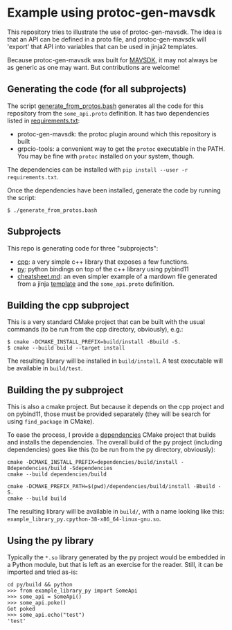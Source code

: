 # Example using protoc-gen-mavsdk

This repository tries to illustrate the use of protoc-gen-mavsdk. The idea is that an API can be defined in a proto file, and protoc-gen-mavsdk will 'export' that API into variables that can be used in jinja2 templates.

Because protoc-gen-mavsdk was built for [MAVSDK](https://github.com/mavlink/mavsdk), it may not always be as generic as one may want. But contributions are welcome!

## Generating the code (for all subprojects)

The script [generate_from_protos.bash](generate_from_protos.bash) generates all the code for this repository from the `some_api.proto` definition. It has two dependencies listed in [requirements.txt](requirements.txt):

* protoc-gen-mavsdk: the protoc plugin around which this repository is built
* grpcio-tools: a convenient way to get the `protoc` executable in the PATH. You may be fine with `protoc` installed on your system, though.

The dependencies can be installed with `pip install --user -r requirements.txt`.

Once the dependencies have been installed, generate the code by running the script:

```
$ ./generate_from_protos.bash
```

## Subprojects

This repo is generating code for three "subprojects":

* [cpp](cpp): a very simple c++ library that exposes a few functions.
* [py](py): python bindings on top of the c++ library using pybind11
* [cheatsheet.md](cheatsheet.md): an even simpler example of a mardown file generated from a jinja [template](cheatsheet.md.j2) and the `some_api.proto` definition.

## Building the cpp subproject

This is a very standard CMake project that can be built with the usual commands (to be run from the cpp directory, obviously), e.g.:

```
$ cmake -DCMAKE_INSTALL_PREFIX=build/install -Bbuild -S.
$ cmake --build build --target install
```

The resulting library will be installed in `build/install`. A test executable will be available in `build/test`.

## Building the py subproject

This is also a cmake project. But because it depends on the cpp project and on pybind11, those must be provided separately (they will be search for using `find_package` in CMake).

To ease the process, I provide a [dependencies](py/dependencies) CMake project that builds and installs the dependencies. The overall build of the py project (including dependencies) goes like this (to be run from the py directory, obviously):

```
cmake -DCMAKE_INSTALL_PREFIX=dependencies/build/install -Bdependencies/build -Sdependencies
cmake --build dependencies/build

cmake -DCMAKE_PREFIX_PATH=$(pwd)/dependencies/build/install -Bbuild -S.
cmake --build build
```

The resulting library will be available in `build/`, with a name looking like this: `example_library_py.cpython-38-x86_64-linux-gnu.so`.

## Using the py library

Typically the `*.so` library generated by the py project would be embedded in a Python module, but that is left as an exercise for the reader. Still, it can be imported and tried as-is:

```
cd py/build && python
>>> from example_library_py import SomeApi
>>> some_api = SomeApi()
>>> some_api.poke()
Got poked
>>> some_api.echo("test")
'test'
```
